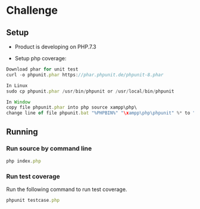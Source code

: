# Challenge

## Setup

- Product is developing on PHP.7.3

- Setup php coverage:
```js
Download phar for unit test
curl -o phpunit.phar https://phar.phpunit.de/phpunit-8.phar

In Linux
sudo cp phpunit.phar /usr/bin/phpunit or /usr/local/bin/phpunit

In Window
copy file phpunit.phar into php source xampp\php\
change line of file phpunit.bat "%PHPBIN%" "\xampp\php\phpunit" %* to "%PHPBIN%" "\xampp\php\phpunit.phar" %*

```

## Running

### Run source by command line

```js
php index.php
```

### Run test coverage

Run the following command to run test coverage.

```js
phpunit testcase.php
```